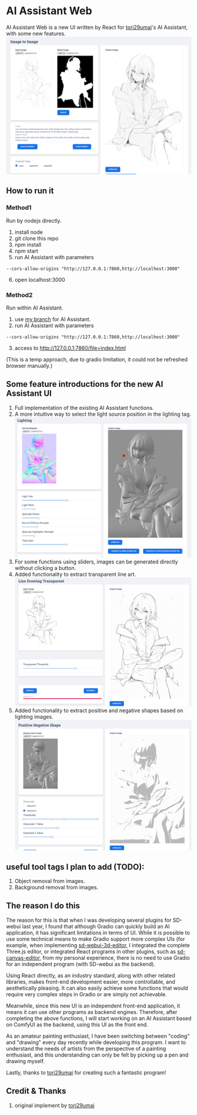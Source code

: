 # AI Assistant Web

AI Assistant Web is a new UI written by React for [tori29umai](https://x.com/tori29umai)'s AI Assistant, with some new features.
![img.png](/docs/img.png)
## How to run it

### Method1
Run by nodejs directly.
1. install node
2. git clone this repo
3. npm install
4. npm start
5. run AI Assistant with parameters 
```commandline
--cors-allow-origins "http://127.0.0.1:7860,http://localhost:3000"
```
6. open localhost:3000

### Method2
Run within AI Assistant.
1. use [my branch](https://github.com/jtydhr88/AI-Assistant/tree/new-web-by-react) for AI Assistant.
2. run AI Assistant with parameters 
```commandline
--cors-allow-origins "http://127.0.0.1:7860,http://localhost:3000"
```
3. access to http://127.0.0.1:7860/file=index.html

(This is a temp approach, due to gradio limitation, it could not be refreshed browser manually.)

## Some feature introductions for the new AI Assistant UI
1. Full implementation of the existing AI Assistant functions.
2. A more intuitive way to select the light source position in the lighting tag.![/docs/img_1.png](/docs/img_1.png)
3. For some functions using sliders, images can be generated directly without clicking a button.
4. Added functionality to extract transparent line art.![img_2.png](/docs/img_2.png)
5. Added functionality to extract positive and negative shapes based on lighting images.![img_3.png](/docs/img_3.png)

## useful tool tags I plan to add (TODO):
1. Object removal from images.
2. Background removal from images.

## The reason I do this
The reason for this is that when I was developing several plugins for SD-webui last year, I found that although Gradio can quickly build an AI application, it has significant limitations in terms of UI. While it is possible to use some technical means to make Gradio support more complex UIs (for example, when implementing [sd-webui-3d-editor](https://github.com/jtydhr88/sd-webui-3d-editor), I integrated the complete Three.js editor, or integrated React programs in other plugins, such as [sd-canvas-editor](https://github.com/jtydhr88/sd-canvas-editor), from my personal experience, there is no need to use Gradio for an independent program (with SD-webui as the backend).

Using React directly, as an industry standard, along with other related libraries, makes front-end development easier, more controllable, and aesthetically pleasing. It can also easily achieve some functions that would require very complex steps in Gradio or are simply not achievable.

Meanwhile, since this new UI is an independent front-end application, it means it can use other programs as backend engines. Therefore, after completing the above functions, I will start working on an AI Assistant based on ComfyUI as the backend, using this UI as the front end.

As an amateur painting enthusiast, I have been switching between "coding" and "drawing" every day recently while developing this program. I want to understand the needs of artists from the perspective of a painting enthusiast, and this understanding can only be felt by picking up a pen and drawing myself.

Lastly, thanks to [tori29umai](https://x.com/tori29umai) for creating such a fantastic program!

## Credit & Thanks
1. original implement by [tori29umai](https://x.com/tori29umai)


